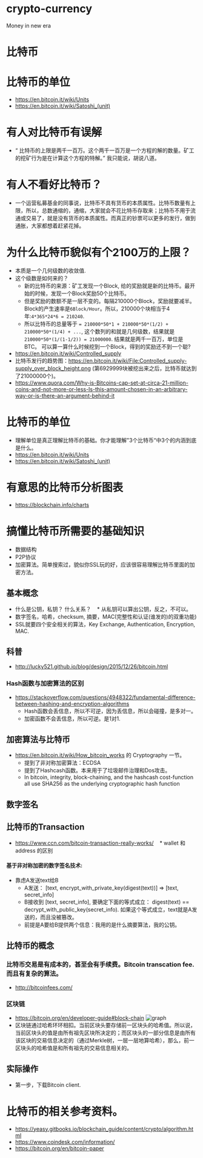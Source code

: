 # crypto-currency
Money in new era
# 比特币

# 比特币的单位
* https://en.bitcoin.it/wiki/Units
* https://en.bitcoin.it/wiki/Satoshi_(unit)

# 有人对比特币有误解
* “ 比特币的上限是两千一百万。这个两千一百万是一个方程的解的数量。矿工的挖矿行为是在计算这个方程的特解。” 我只能说，胡说八道。

# 有人不看好比特币？
* 一个运营私募基金的同事说，比特币不具有货币的本质属性。比特币数量有上限，所以，总数通缩的，通缩，大家就会不花比特币存取来；比特币不用于流通或交易了，就是没有货币的本质属性。而真正的钞票可以更多的发行，做到通胀，大家都想着赶紧花掉。

# 为什么比特币貌似有个2100万的上限？
* 本质是一个几何级数的收敛值.
* 这个级数是如何来的？
    * 新的比特币的来源：矿工发现一个Block, 给的奖励就是新的比特币。最开始的时候，发现一个Block奖励50个比特币。
    * 但是奖励的数额不是一层不变的。每隔210000个Block，奖励就要减半。Block的产生速率是`6Block/Hour`。所以，210000个块相当于4年:`4*365*24*6 = 210240`. 
    * 所以比特币的总量等于 `= 210000*50*1 + 210000*50*(1/2) + 210000*50*(1/4) + ...`, 这个数列的和就是几何级数，结果就是`210000*50*(1/(1-1/2)) = 21000000`. 结果就是两千一百万，单位是BTC。 可以算一算什么时候挖到一个Block，得到的奖励还不到一个聪?
   
* https://en.bitcoin.it/wiki/Controlled_supply
* 比特币发行的趋势图：https://en.bitcoin.it/wiki/File:Controlled_supply-supply_over_block_height.png (第6929999块被挖出来之后，比特币就达到了21000000个)。
* https://www.quora.com/Why-is-Bitcoins-cap-set-at-circa-21-million-coins-and-not-more-or-less-Is-this-amount-chosen-in-an-arbitrary-way-or-is-there-an-argument-behind-it

# 比特币的单位
* 理解单位是真正理解比特币的基础。你才能理解"3个比特币“中3个的内涵到底是什么。
* https://en.bitcoin.it/wiki/Units
* https://en.bitcoin.it/wiki/Satoshi_(unit)

# 有意思的比特币分析图表
* https://blockchain.info/charts

# 搞懂比特币所需要的基础知识
* 数据结构
* P2P协议
* 加密算法。简单搜索过，貌似你SSL玩的好，应该很容易理解比特币里面的加密方法。

## 基本概念
* 什么是公钥，私钥？ 什么关系？
    * 从私钥可以算出公钥，反之，不可以。
* 数字签名，哈希，checksum, 摘要，MAC(完整性和认证(谁发的)的双重功能)
* SSL就要四个安全相关的算法，Key Exchange, Authentication, Encryption, MAC.

## 科普
* http://lucky521.github.io/blog/design/2015/12/26/bitcoin.html

### Hash函数与加密算法的区别
* https://stackoverflow.com/questions/4948322/fundamental-difference-between-hashing-and-encryption-algorithms
    * Hash函数会丢信息，所以不可逆，因为丢信息，所以会碰撞，是多对一。 
    * 加密函数不会丢信息，所以可逆。是1对1.

## 加密算法与比特币
* https://en.bitcoin.it/wiki/How_bitcoin_works 的 Cryptography 一节。
  * 提到了非对称加密算法：ECDSA
  * 提到了Hashcash函数。本来用于了垃圾邮件治理和Dos攻击。
  * In bitcoin, integrity, block-chaining, and the hashcash cost-function all use SHA256 as the underlying cryptographic hash function
## 数字签名

## 比特币的Transaction
* https://www.ccn.com/bitcoin-transaction-really-works/
    * wallet 和 address 的区别

#### 基于非对称加密的数字签名技术:
* 靠虑A发送text给B
  * A发送： [text, encrypt\_with\_private\_key(digest(text))]   => [text, secret\_info]
  * B接收到 [text, secret\_info], 要确定下面的等式成立： digest(text) == decrypt\_with\_public\_key(secret\_info). 如果这个等式成立，text就是A发送的，而且没被篡改。
  * 前提是A要给B提供两个信息：我用的是什么摘要算法，我的公钥。

## 比特币的概念 
### 比特币交易是有成本的，甚至会有手续费。Bitcoin transcation fee. 而且有复杂的算法。
* http://bitcoinfees.com/
### 区块链
* https://bitcoin.org/en/developer-guide#block-chain
   ![graph](https://bitcoin.org/img/dev/en-blockchain-overview.svg "Logo Title Text 1")
* 区块链通过哈希环环相扣。当前区块头要存储前一区块头的哈希值。所以说，当前区块头的值是由所有祖先区块所决定的；而区块头的一部分信息是由所有该区块的交易信息决定的（通过Merkle树，一层一层地算哈希），那么，前一区块头的哈希值是和所有祖先的交易信息相关的。


## 实际操作
* 第一步，下载Bitcoin client.

# 比特币的相关参考资料。
* https://yeasy.gitbooks.io/blockchain_guide/content/crypto/algorithm.html
* https://www.coindesk.com/information/
* https://bitcoin.org/en/bitcoin-paper

